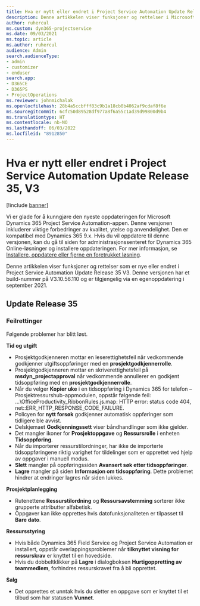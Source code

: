 ```yaml
---
title: Hva er nytt eller endret i Project Service Automation Update Release 35, V3
description: Denne artikkelen viser funksjoner og rettelser i Microsoft Dynamics 365 Project Service Automation Update Release 35 V3.
author: ruhercul
ms.custom: dyn365-projectservice
ms.date: 09/03/2021
ms.topic: article
ms.author: ruhercul
audience: Admin
search.audienceType:
- admin
- customizer
- enduser
search.app:
- D365CE
- D365PS
- ProjectOperations
ms.reviewer: johnmichalak
ms.openlocfilehash: 28b4a5ccbfff83c9b1a18cb0b4062af9cdaf8f6e
ms.sourcegitcommit: 6cfc50d89528df977a8f6a55c1ad39d99800d9b4
ms.translationtype: HT
ms.contentlocale: nb-NO
ms.lasthandoff: 06/03/2022
ms.locfileid: "8912850"
---
```

# <a name="whats-new-or-changed-in-project-service-automation-update-release-35-v3"></a>Hva er nytt eller endret i Project Service Automation Update Release 35, V3

[!include [banner](../includes/psa-now-project-operations.md)]

Vi er glade for å kunngjøre den nyeste oppdateringen for Microsoft Dynamics 365 Project Service Automation-appen. Denne versjonen inkluderer viktige forbedringer av kvalitet, ytelse og anvendelighet. Den er kompatibel med Dynamics 365 9.x. Hvis du vil oppdatere til denne versjonen, kan du gå til siden for administrasjonssenteret for Dynamics 365 Online-løsninger og installere oppdateringen. For mer informasjon, se [Installere, oppdatere eller fjerne en foretrukket løsning](/power-platform/admin/install-remove-preferred-solution).

Denne artikkelen viser funksjoner og rettelser som er nye eller endret i Project Service Automation Update Release 35 V3. Denne versjonen har et build-nummer på V3.10.56.110 og er tilgjengelig via en egenoppdatering i september 2021.

## <a name="update-release-35"></a>Update Release 35

### <a name="bug-fixes"></a>Feilrettinger

Følgende problemer har blitt løst.

**Tid og utgift**

- Prosjektgodkjenneren mottar en leserettighetsfeil når vedkommende godkjenner utgiftsoppføringer med en **prosjektgodkjennerrolle**.
- Prosjektgodkjenneren mottar en skriverettighetsfeil på **msdyn_projectapproval** når vedkommende annullerer en godkjent tidsoppføring med en **prosjektgodkjennerrolle**.
- Når du velger **Kopier uke** i en tidsoppføring i Dynamics 365 for telefon – Prosjektressurshub-appmodulen, oppstår følgende feil: ...\OfficeProductivity_RibbonRules.js.map: HTTP error: status code 404, net::ERR_HTTP_RESPONSE_CODE_FAILURE.
- Policyen for **nytt forsøk** godkjenner automatisk oppføringer som tidligere ble avvist.
- Delskjemaet **Godkjenningssett** viser båndhandlinger som ikke gjelder.
- Det mangler ikoner for **Prosjektoppgave** og **Ressursrolle** i enheten **Tidsoppføring**.
- Når du importerer ressurstilordninger, har ikke de importerte tidsoppføringene riktig varighet for tildelinger som er opprettet ved hjelp av oppgaver i manuell modus.
- **Slett** mangler på oppføringssiden **Avansert søk etter tidsoppføringer**.
- **Lagre** mangler på siden **Informasjon om tidsoppføring**. Dette problemet hindrer at endringer lagres når siden lukkes.

**Prosjektplanlegging**

- Rutenettene **Ressurstilordning** og **Ressursavstemming** sorterer ikke grupperte attributter alfabetisk.
- Oppgaver kan ikke opprettes hvis datofunksjonaliteten er tilpasset til **Bare dato**.

**Ressursstyring**

- Hvis både Dynamics 365 Field Service og Project Service Automation er installert, oppstår overlappingsproblemer når **tilknyttet visning for ressurskrav** er knyttet til en hovedside.
- Hvis du dobbeltklikker på **Lagre** i dialogboksen **Hurtigoppretting av teammedlem**, forhindres ressurskravet fra å bli opprettet.

**Salg**

- Det opprettes et unntak hvis du sletter en oppgave som er knyttet til et tilbud som har statusen **Vunnet**.
